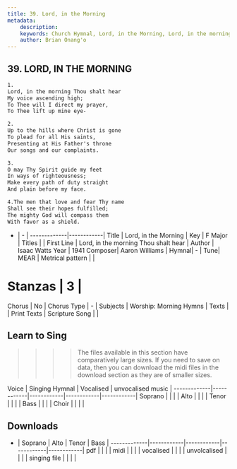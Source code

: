 ```yaml
---
title: 39. Lord, in the Morning
metadata:
    description: 
    keywords: Church Hymnal, Lord, in the Morning, Lord, in the morning Thou shalt hear , 
    author: Brian Onang'o
---
```



## 39. LORD, IN THE MORNING

```txt
1.
Lord, in the morning Thou shalt hear
My voice ascending high;
To Thee will I direct my prayer,
To Thee lift up mine eye-

2.
Up to the hills where Christ is gone
To plead for all His saints,
Presenting at His Father's throne
Our songs and our complaints.

3.
O may Thy Spirit guide my feet
In ways of righteousness;
Make every path of duty straight
And plain before my face.

4.The men that love and fear Thy name
Shall see their hopes fulfilled;
The mighty God will compass them
With favor as a shield.

```

- |   -  |
-------------|------------|
Title | Lord, in the Morning |
Key | F Major |
Titles |  |
First Line | Lord, in the morning Thou shalt hear  |
Author | Isaac Watts
Year | 1941
Composer| Aaron Williams |
Hymnal|  - |
Tune| MEAR |
Metrical pattern | |
# Stanzas | 3 |
Chorus | No |
Chorus Type | - |
Subjects | Worship: Morning Hymns |
Texts |  |
Print Texts | 
Scripture Song |  |
  
## Learn to Sing

>>>> The files available in this section have comparatively large sizes. If you need to save on data, then you can download the midi files in the download section as they are of smaller sizes.

Voice |  Singing Hymnal | Vocalised | unvocalised music |
-------------|------------|------------|------------|------------|
Soprano | | | |
Alto | | | |
Tenor | | | |
Bass | | | |
Choir | | | |

## Downloads

- |  Soprano | Alto | Tenor | Bass |
-------------|------------|------------|------------|------------|
pdf | | | |
midi | | | |
vocalised | | | |
unvolcalised | | | |
singing file | | | |
  